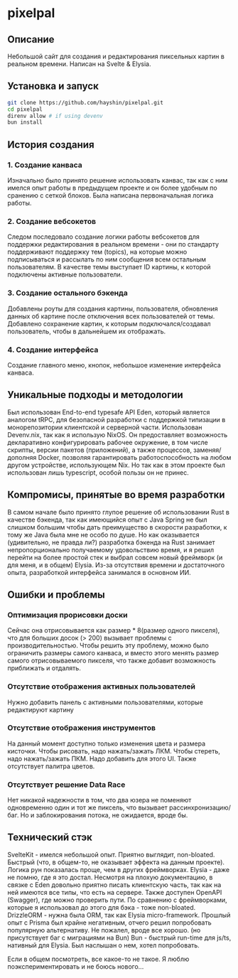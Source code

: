 # pixelpal
## Описание
Небольшой сайт для создания и редактирования пиксельных картин в реальном времени.
Написан на Svelte & Elysia.
## Установка и запуск
```bash
git clone https://github.com/hayshin/pixelpal.git
cd pixelpal
direnv allow # if using devenv
bun install
```
## История создания
### 1. Создание канваса
Изначально было принято решение использовать канвас, так как с ним имелся опыт работы в предыдущем проекте и он более удобным по сранению с сеткой блоков. Была написана первоначальная логика работы.
### 2. Создание вебсокетов
Следом последовало создание логики работы вебсокетов для поддержки редактирования в реальном времени - они по стандарту поддерживают поддержку тем (topics), на которые можно подписываться и рассылать по ним сообщения всем остальным пользователям. В качестве темы выступает ID картины, к которой подключены активные пользователи.
### 3. Создание остального бэкенда
Добавлены роуты для создания картины, пользователя, обновления данных об картине после отключения всех пользователей от темы. Добавлено сохранение картин, к которым подключался/создавал пользователь, чтобы в дальнейшем их отображать.
### 4. Создание интерфейса
Создание главного меню, кнопок, небольшое изменение интерфейса канваса.
## Уникальные подходы и методологии
Был использован End-to-end typesafe API Eden, который является аналогом tRPC, для безопасной разработки с поддержкой типизации в монорепозитории клиентской и серверной части.
Использован Devenv.nix, так как я использую NixOS. Он предоставляет возможность декларативно конфигурировать рабочее окружение, в том числе скрипты, версии пакетов (приложений), а также процессов, заменяя/дополняя Docker, позволяя гарантировать работоспособность на любом другом устройстве, использующем Nix. Но так как в этом проекте был использован лишь typescript, особой пользы он не принес.
## Компромисы, принятые во время разработки
В самом начале было принято глупое решение об использовании Rust в качестве бэкенда, так как имеющийся опыт с Java Spring не был слишком большим чтобы дать преимущество в скорости разработки, к тому же Java была мне не особо по душе. Но как оказывается (удивительно, не правда ли?) разработка бэкенда на Rust занимает непропорционально получаемому удовольствию время, и я решил перейти на более простой стек и выбрал совсем новый фреймворк (и для меня, и в общем) Elysia.
Из-за отсутствия времени и достаточного опыта, разработкой интерфейса занимался в основном ИИ.
## Ошибки и проблемы
### Оптимизация прорисовки доски
Сейчас она отрисовывается как размер * 8(размер одного пикселя), что для больших досок (> 200) вызывает проблемы с производительностью. Чтобы решить эту проблему, можно было ограничить размеры самого канваса, и вместо этого менять размер самого отрисовываемого пикселя, что также добавит возможность приближать и отдалять.
### Отсутствие отображения активных пользователей
Нужно добавить панель с активными пользователями, которые редактируют картину
### Отсутствие отображения инструментов
На данный момент доступно только изменения цвета и размера кисточки. Чтобы рисовать, надо нажать/зажать ЛКМ. Чтобы стереть, надо нажать/зажать ПКМ. Надо добавить для этого UI. Также отсутствует палитра цветов.
### Отсутствует решение Data Race
Нет никакой надежности в том, что два юзера не поменяют одновременно один и тот же пиксель, что вызывает рассинхронизацию/баг. Но и заблокирования потока, не ожидается, вроде бы.
## Технический стэк
SvelteKit - имелся небольшой опыт. Приятно выглядит, non-bloated. Быстрый (что, в общем-то, не оказывает эффекта на данным проекте). Логика рун показалась проще, чем в других фреймворках.
Elysia - даже не помню, где я это достал. Несмотря на плохую документацию, в связке с Eden довольно приятно писать клиентскую часть, так как на ней имеются все типы, что есть на сервере. Также доступен OpenAPI (Swagger), где можно проверить пути. По сравнению с фреймворками, которые я использовал до этого для бэка - тоже non-bloated.
DrizzleORM - нужна была ORM, так как Elysia micro-framework. Прошлый опыт с Prisma был крайне негативным, отчего решил попробовать популярную альтернативу. Не пожалел, вроде все хорошо. (но присутствует баг с миграциями на Bun)
Bun - быстрый run-time для js/ts, нативный для Elysia. Был наслышан о нем, хотел попробовать.

Если в общем посмотреть, все какое-то не такое. Я люблю поэкспериментировать и не боюсь нового...
